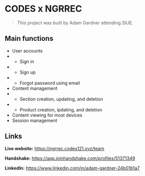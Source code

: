 # CODES x NGRREC
> This project was built by Adam Gardner attending SIUE.

## Main functions
- User accounts
- - Sign in
- - Sign up
- - Forgot password using email
- Content management
- - Section creation, updating, and deletion
- - Product creation, ipdating, and deletion
- Content viewing for most devices
- Session management

## Links
**Live website:** https://ngrrec.codes121.xyz/team

**Handshake:** https://app.joinhandshake.com/profiles/51371349

**LinkedIn:** https://www.linkedin.com/in/adam-gardner-24b01b1a7